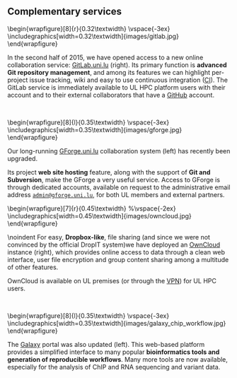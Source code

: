 ## Complementary services

\begin{wrapfigure}[8]{r}{0.32\textwidth}
  \vspace{-3ex}
  \includegraphics[width=0.32\textwidth]{images/gitlab.jpg}
\end{wrapfigure}

In the second half of 2015, we have opened access to a new online collaboration
service: [GitLab.uni.lu](https://gitlab.uni.lu) (right). Its primary function is __advanced Git repository management__,
and among its features we can highlight per-project issue tracking, wiki and easy to use continuous integration
([CI](https://about.gitlab.com/gitlab-ci/)). The GitLab service is immediately available to UL HPC platform
users with their account and to their external collaborators that have a [GitHub](http://github.com) account.

&nbsp;

\begin{wrapfigure}[8]{l}{0.35\textwidth}
  \vspace{-3ex}
  \includegraphics[width=0.35\textwidth]{images/gforge.jpg}
\end{wrapfigure}

Our long-running [GForge.uni.lu](https://gforge.uni.lu) <!-- web-based project-management and --> collaboration system (left)
has recently been upgraded.
<!-- As GitLab, it also provides Git project hosting, issue and task tracking but allows
also the creation of SVN repositories, discussion forums and mailing lists. Web-based source code browsing
for peer review is possible for both Git and SVN, although the functionality for Git is less advanced than
the one available on GitLab.
-->
Its project __web site hosting__ feature, along with the support of __Git and Subversion__,  <!--, along with the messaging capabilities -->
make the GForge a very useful service. Access to GForge is through dedicated accounts, available on request
to the administrative email address [`admin@gforge.uni.lu`](mailto:admin@gforge.uni.lu), for both UL members and external partners.

\begin{wrapfigure}[7]{r}{0.45\textwidth}
  %\vspace{-2ex}
  \includegraphics[width=0.45\textwidth]{images/owncloud.jpg}
\end{wrapfigure}

\noindent
For easy, __Dropbox-like__, file sharing (and since we were not convinced by the official DropIT system)we have deployed an [OwnCloud](https://owncloud.uni.lu) instance (right), which provides online access to data through a clean web interface, user file encryption and group content sharing among a multitude of other features. 
<!-- From its many capabilities we note: the possibility to connect to external storage (including Dropbox, Google
Drive, Amazon S3 and others), encrypt user files, group content sharing, integrated real-time collaborative
document editor, file viewer (for OpenDocument formats, PDF, photos and videos), address book, calendar and
task scheduler.  -->
OwnCloud is available on UL premises (or through the [VPN](https://vulcain.uni.lu)) for UL HPC users.
<!-- We will enable [federated cloud sharing](https://owncloud.org/federation/),
linking it to the future LCSB dedicated instances. -->

&nbsp;

\begin{wrapfigure}[8]{l}{0.35\textwidth}
  \vspace{-3ex}
  \includegraphics[width=0.35\textwidth]{images/galaxy_chip_workflow.jpg}
\end{wrapfigure}

The [Galaxy](http://galaxy-server.uni.lu) portal was also updated (left). This web-based platform provides a simplified interface to many popular __bioinformatics tools and generation of reproducible workflows__. Many more tools are now available, especially for the analysis of ChIP and RNA sequencing and variant data. <!--For a quick start we provide example workflows for these analyses.-->

&nbsp;

